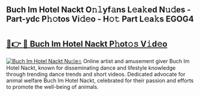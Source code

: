 ## Buch Im Hotel Nackt O𝚗𝚕yf𝚊ns L𝚎a𝚔ed N𝚞𝚍es - Part-ydc P𝚑𝚘tos Vi𝚍𝚎o - H𝚘𝚝 Part L𝚎a𝚔s EGOG4

# <h2><a href="http://kfe1ayd.oniu.top/?m=Buch+Im+Hotel+Nackt">🔗👉 🔴 Buch Im Hotel Nackt P𝚑ot𝚘𝚜 V𝚒d𝚎o</a></h2>

[![Buch Im Hotel Nackt Nu𝚍e𝚜](https://i.imgur.com/0qMVB7G.gif)](http://kfe1ayd.oniu.top/?m=Buch+Im+Hotel+Nackt)
Online artist and amusement giver Buch Im Hotel Nackt, known for disseminating dance and lifestyle knowledge through trending dance trends and short videos. Dedicated advocate for animal welfare Buch Im Hotel Nackt, celebrated for their passion and efforts to promote the well-being of animals.  
